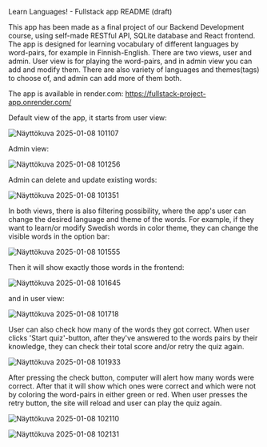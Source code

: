 Learn Languages! - Fullstack app README (draft)

This app has been made as a final project of our Backend Development course, using self-made RESTful API, SQLite database and React frontend.
The app is designed for learning vocabulary of different languages by word-pairs, for example in Finnish-English.
There are two views, user and admin. User view is for playing the word-pairs, and in admin view you can add and modify them.
There are also variety of languages and themes(tags) to choose of, and admin can add more of them both.

The app is available in render.com:
https://fullstack-project-app.onrender.com/


Default view of the app, it starts from user view:

![Näyttökuva 2025-01-08 101107](https://github.com/user-attachments/assets/acf4d45a-e675-44cc-8da0-9367e0afa3f4)


Admin view:

![Näyttökuva 2025-01-08 101256](https://github.com/user-attachments/assets/13ca7051-e965-4a47-9acd-0aa132580b5a)

Admin can delete and update existing words:

![Näyttökuva 2025-01-08 101351](https://github.com/user-attachments/assets/3c66644c-9057-4064-a985-f5385899cbc1)

In both views, there is also filtering possibility, where the app's user can change the desired language and theme of the words.
For example, if they want to learn/or modify Swedish words in color theme, they can change the visible words in the option bar:

![Näyttökuva 2025-01-08 101555](https://github.com/user-attachments/assets/6985d0f5-1b3c-4d8b-8562-ff39687656e2)

Then it will show exactly those words in the frontend:

![Näyttökuva 2025-01-08 101645](https://github.com/user-attachments/assets/6800d516-1d9e-490a-889d-9b7d9f94d66f)

and in user view:

![Näyttökuva 2025-01-08 101718](https://github.com/user-attachments/assets/ddfca500-cf5a-4216-afa6-df5a751ba9b2)

User can also check how many of the words they got correct. When user clicks 'Start quiz'-button, after they've answered to the words pairs by their knowledge,
they can check their total score and/or retry the quiz again.

![Näyttökuva 2025-01-08 101933](https://github.com/user-attachments/assets/27cb2d84-4c68-4cc6-80bf-9217161da931)

After pressing the check button, computer will alert how many words were correct. After that it will show which ones were correct and which were not by coloring the
word-pairs in either green or red. When user presses the retry button, the site will reload and user can play the quiz again.

![Näyttökuva 2025-01-08 102110](https://github.com/user-attachments/assets/69c4b694-553a-4c8f-91d2-52edcd304f1d)

![Näyttökuva 2025-01-08 102131](https://github.com/user-attachments/assets/fb0e2b80-7211-40cc-8b17-105d0b00470b)

